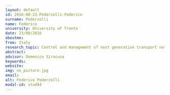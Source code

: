 ```yaml
---
layout: default 
id: 2016-08-23-Pederzolli-Federico
surname: Pederzolli
name: Federico
university: University of Trento
date: 23/08/2016
aboutme: 
from: Italy
research_topic: Control and management of next generation transport networks
abstract: 
advisor: Domenico Siracusa
keywords: 
website: 
img: no_picture.jpg
email: 
alt: Federico Pederzolli
modal-id: stud94
---
```

